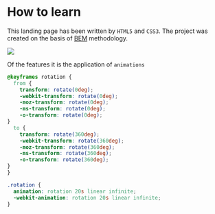 # How to learn

This landing page has been written by `HTML5` and `CSS3`. The project was created on the basis of [BEM](https://en.bem.info/) methodology.

<a href="https://sirstanislav.github.io/how-to-learn/"><img src="https://github.com/sirstanislav/HowToLearn/blob/main/images/Gif.gif?raw=true"></a>
<br>

Of the features it is the application of `animations`

```CSS
@keyframes rotation {
  from {
    transform: rotate(0deg);
    -webkit-transform: rotate(0deg);
    -moz-transform: rotate(0deg);
    -ms-transform: rotate(0deg);
    -o-transform: rotate(0deg);
}
  to {
    transform: rotate(360deg);
    -webkit-transform: rotate(360deg);
    -moz-transform: rotate(360deg);
    -ms-transform: rotate(360deg);
    -o-transform: rotate(360deg);
}
}

.rotation {
  animation: rotation 20s linear infinite;
  -webkit-animation: rotation 20s linear infinite;
}
```
